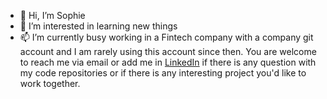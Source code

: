 - 👋 Hi, I’m Sophie
- 👀 I’m interested in learning new things
- 📫 I’m currently busy working in a Fintech company with a company git account and I am rarely using this account since then. You are welcome to reach me via email or add me in [LinkedIn](www.linkedin.com/in/sophiehd) if there is any question with my code repositories or if there is any interesting project you'd like to work together.

<!---
SophieLD/SophieLD is a ✨ special ✨ repository because its `README.md` (this file) appears on your GitHub profile.
You can click the Preview link to take a look at your changes.
--->
